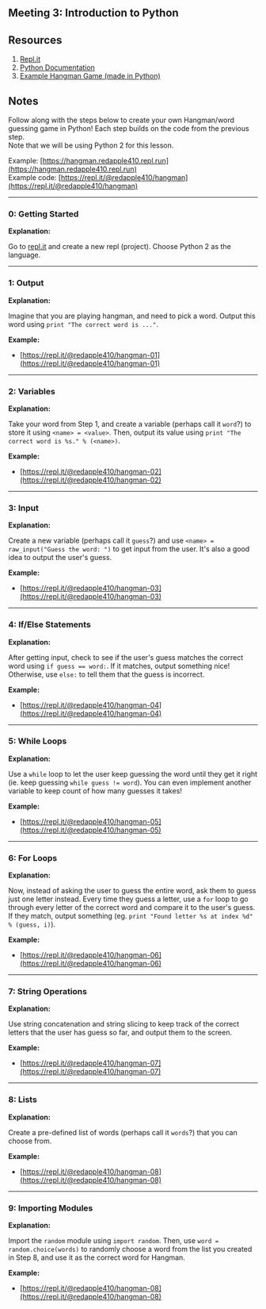 ## Meeting 3: Introduction to Python

## Resources
1. [Repl.it](https://repl.it/)
2. [Python Documentation](https://docs.python.org/2.7/tutorial/index.html)
3. [Example Hangman Game (made in Python)](https://hangman.redapple410.repl.run)


## Notes

Follow along with the steps below to create your own Hangman/word guessing game in Python! Each step builds on the code from the previous step.  
Note that we will be using Python 2 for this lesson.  
  
Example: [https://hangman.redapple410.repl.run](https://hangman.redapple410.repl.run)  
Example code: [https://repl.it/@redapple410/hangman](https://repl.it/@redapple410/hangman)  


---
### 0: Getting Started

**Explanation:**

Go to [repl.it](https://repl.it/) and create a new repl (project). Choose Python 2 as the language.


---
### 1: Output

**Explanation:**

Imagine that you are playing hangman, and need to pick a word. Output this word using `print "The correct word is ..."`.  

**Example:**

- [https://repl.it/@redapple410/hangman-01](https://repl.it/@redapple410/hangman-01)


---
### 2: Variables

**Explanation:**

Take your word from Step 1, and create a variable (perhaps call it `word`?) to store it using `<name> = <value>`. Then, output its value using `print "The correct word is %s." % (<name>)`.  

**Example:**

- [https://repl.it/@redapple410/hangman-02](https://repl.it/@redapple410/hangman-02)


---
### 3: Input

**Explanation:**

Create a new variable (perhaps call it `guess`?) and use `<name> = raw_input("Guess the word: ")` to get input from the user. It's also a good idea to output the user's guess.   

**Example:**

- [https://repl.it/@redapple410/hangman-03](https://repl.it/@redapple410/hangman-03)


---
### 4: If/Else Statements

**Explanation:**

After getting input, check to see if the user's guess matches the correct word using `if guess == word:`. If it matches, output something nice! Otherwise, use `else:` to tell them that the guess is incorrect.  

**Example:**

- [https://repl.it/@redapple410/hangman-04](https://repl.it/@redapple410/hangman-04)


---
### 5: While Loops

**Explanation:**

Use a `while` loop to let the user keep guessing the word until they get it right (ie. keep guessing `while guess != word`). You can even implement another variable to keep count of how many guesses it takes!

**Example:**

- [https://repl.it/@redapple410/hangman-05](https://repl.it/@redapple410/hangman-05)


---
### 6: For Loops

**Explanation:**

Now, instead of asking the user to guess the entire word, ask them to guess just one letter instead. Every time they guess a letter, use a `for` loop to go through every letter of the correct word and compare it to the user's guess. If they match, output something (eg. `print "Found letter %s at index %d" % (guess, i)`).  

**Example:**

- [https://repl.it/@redapple410/hangman-06](https://repl.it/@redapple410/hangman-06)


---
### 7: String Operations

**Explanation:**

Use string concatenation and string slicing to keep track of the correct letters that the user has guess so far, and output them to the screen.  

**Example:**

- [https://repl.it/@redapple410/hangman-07](https://repl.it/@redapple410/hangman-07)


---
### 8: Lists

**Explanation:**

Create a pre-defined list of words (perhaps call it `words`?) that you can choose from.  

**Example:**

- [https://repl.it/@redapple410/hangman-08](https://repl.it/@redapple410/hangman-08)


---
### 9: Importing Modules

**Explanation:**

Import the `random` module using `import random`. Then, use `word = random.choice(words)` to randomly choose a word from the list you created in Step 8, and use it as the correct word for Hangman.  

**Example:**

- [https://repl.it/@redapple410/hangman-08](https://repl.it/@redapple410/hangman-08)

